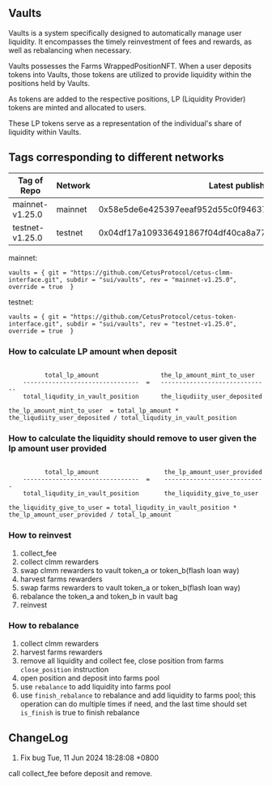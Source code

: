 ## Vaults

Vaults is a system specifically designed to automatically manage user liquidity. It encompasses the timely reinvestment
of fees and rewards, as well as rebalancing when necessary.

Vaults possesses the Farms WrappedPositionNFT. When a user deposits tokens into Vaults, those tokens are utilized to
provide liquidity within the positions held by Vaults.

As tokens are added to the respective positions, LP (Liquidity Provider) tokens are minted and allocated to users.

These LP tokens serve as a representation of the individual's share of liquidity within Vaults.

## Tags corresponding to different networks

| Tag of Repo     | Network | Latest published at address                                         |
|-----------------| ------- |---------------------------------------------------------------------|
| mainnet-v1.25.0 | mainnet | 0x58e5de6e425397eeaf952d55c0f94637bee91b25d6138ce222f89cda0aefec03  |
| testnet-v1.25.0 | testnet | 0x04df17a109336491867f04df40ca8a77277bc6e382139e88ae0d0d267ac07905  |

mainnet:

```
vaults = { git = "https://github.com/CetusProtocol/cetus-clmm-interface.git", subdir = "sui/vaults", rev = "mainnet-v1.25.0", override = true  }
```

testnet:

```
vaults = { git = "https://github.com/CetusProtocol/cetus-token-interface.git", subdir = "sui/vaults", rev = "testnet-v1.25.0", override = true  }
```

### How to calculate LP amount when deposit

```

          total_lp_amount                 the_lp_amount_mint_to_user
    --------------------------------  =   ------------------------------
    total_liqudity_in_vault_position      the_liqudiity_user_deposited

the_lp_amount_mint_to_user  = total_lp_amount *  the_liqudiity_user_deposited / total_liqudity_in_vault_position
```

### How to calculate the liquidity should remove to user given the lp amount user provided

```

          total_lp_amount                  the_lp_amount_user_provided
    --------------------------------  =    ----------------------------
    total_liqudity_in_vault_position       the_liquidity_give_to_user

the_liquidity_give_to_user = total_liqudity_in_vault_position * the_lp_amount_user_provided / total_lp_amount

```

### How to reinvest

1. collect_fee
2. collect clmm rewarders
3. swap clmm rewarders to vault token_a or token_b(flash loan way)
4. harvest farms rewarders
5. swap farms rewarders to vault token_a or token_b(flash loan way)
6. rebalance the token_a and token_b in vault bag
7. reinvest

### How to rebalance

1. collect clmm rewarders
2. harvest farms rewarders
3. remove all liquidity and collect fee, close position from farms `close_position` instruction
4. open position and deposit into farms pool
5. use `rebalance` to add liquidity into farms pool
6. use `finish_rebalance` to rebalance and add liquidity to farms pool; this operation can do multiple times if need,
   and the last time should set `is_finish` is true to finish rebalance

## ChangeLog

1. Fix bug
   Tue, 11 Jun 2024 18:28:08 +0800

call collect_fee before deposit and remove.